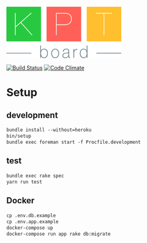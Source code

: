 ![KPTBoard Logo](./kptboard.png)

[![Build Status](https://travis-ci.org/f96q/kptboard.svg?branch=master)](https://travis-ci.org/f96q/kptboard)
[![Code Climate](https://codeclimate.com/github/f96q/kptboard/badges/gpa.svg)](https://codeclimate.com/github/f96q/kptboard)


# Setup

## development

```
bundle install --without=heroku
bin/setup
bundle exec foreman start -f Procfile.development
```

## test

```
bundle exec rake spec
yarn run test
```

## Docker

```
cp .env.db.example
cp .env.app.example
docker-compose up
docker-compose run app rake db:migrate
```
